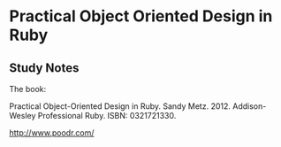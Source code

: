 # Practical Object Oriented Design in Ruby
## Study Notes

The book:

Practical Object-Oriented Design in Ruby.
Sandy Metz.
2012.
Addison-Wesley Professional Ruby.
ISBN: 0321721330.

http://www.poodr.com/
